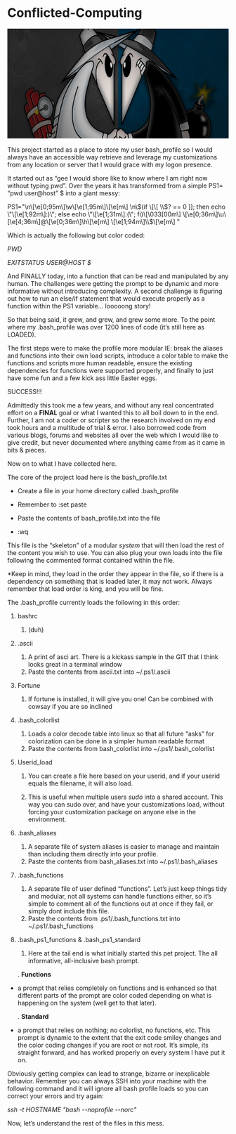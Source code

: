# Conflicted-Computing

<img src="https://github.com/bigfnj/conflicted-computing/blob/master/spy_vs_spy_banner.jpeg" width="624" height="250" />

This project started as a place to store my user bash\_profile so I would always have an accessible way retrieve and leverage my customizations from any location or server that I would grace with my logon presence.

It started out as “gee I would shore like to know where I am right now without typing pwd”. Over the years it has transformed from a simple PS1= “pwd user@host” $ into a giant messy:

PS1="\\n\\\[\\e\[0;95m\\\]\\w\\\[\\e\[1;95m\\\]\\\[\\e\[m\\\] \\n\\$(if \[\[ \\$? == 0 \]\]; then echo \\"\\\[\\e\[1;92m\\\]:)\\"; else echo \\"\\\[\\e\[1;31m\\\]:(\\"; fi)\\\[\\033\[00m\\\] \\\[\\e\[0;36m\\\]\\u\\\[\\e\[4;36m\\\]@\\\[\\e\[0;36m\\\]\\h\\\[\\e\[m\\\] \\\[\\e\[1;94m\\\]\\\\$\\\[\\e\[m\\\] "

Which is actually the following but color coded:

*PWD*

*EXITSTATUS USER@HOST $*


And FINALLY today, into a function that can be read and manipulated by any human. The challenges were getting the prompt to be dynamic and more informative without introducing complexity. A second challenge is figuring out how to run an else/if statement that would execute properly as a function within the PS1 variable… looooong story!

So that being said, it grew, and grew, and grew some more. To the point where my .bash\_profile was over 1200 lines of code (it’s still here as LOADED).

The first steps were to make the profile more modular IE: break the aliases and functions into their own load scripts, introduce a color table to make the functions and scripts more human readable, ensure the existing dependencies for functions were supported properly, and finally to just have some fun and a few kick ass little Easter eggs.

SUCCESS!!!

Admittedly this took me a few years, and without any real concentrated effort on a **FINAL** goal or what I wanted this to all boil down to in the end. Further, I am not a coder or scripter so the research involved on my end took hours and a multitude of trial & error. I also borrowed code from various blogs, forums and websites all over the web which I would like to give credit, but never documented where anything came from as it came in bits & pieces.

Now on to what I have collected here.

The core of the project load here is the bash\_profile.txt

-   Create a file in your home directory called .bash\_profile

-   Remember to :set paste

-   Paste the contents of bash\_profile.txt into the file

-   :wq

This file is the “skeleton” of a modular *system* that will then load the rest of the content you wish to use. You can also plug your own loads into the file following the commented format contained within the file.

\*Keep in mind, they load in the order they appear in the file, so if there is a dependency on something that is loaded later, it may not work. Always remember that load order is king, and you will be fine.

The .bash\_profile currently loads the following in this order:

1.  bashrc

    1.  (duh)

2.  .ascii

    1.  A print of asci art. There is a kickass sample in the GIT that I think looks great in a terminal window
    2.  Paste the contents from ascii.txt into ~/.ps1/.ascii

3.  Fortune

    1.  If fortune is installed, it will give you one! Can be combined with cowsay if you are so inclined

4.  .bash\_colorlist

    1.  Loads a color decode table into linux so that all future “asks” for colorization can be done in a simpler human readable format
    2.  Paste the contents from bash\_colorlist into ~/.ps1/.bash\_colorlist

5.  Userid\_load

    1.  You can create a file here based on your userid, and if your userid equals the filename, it will also load.

    2.  This is useful when multiple users *sudo* into a shared account. This way you can sudo over, and have your customizations load, without forcing your customization package on anyone else in the environment.

6.  .bash\_aliases

    1.  A separate file of system aliases is easier to manage and maintain than including them directly into your profile.
    2.  Paste the contents from bash_aliases.txt into ~/.ps1/.bash\_aliases

7.  .bash\_functions

    1.  A separate file of user defined “functions”. Let’s just keep things tidy and modular, not all systems can handle functions either, so it’s simple to comment all of the functions out at once if they fail, or simply dont include this file.
    2.  Paste the contents from .ps1/.bash\_functions.txt into ~/.ps1/.bash\_functions

8.  .bash\_ps1\_functions & .bash\_ps1\_standard

    1.  Here at the tail end is what initially started this pet project. The all informative, all-inclusive bash prompt.

       .  **Functions**

-   a prompt that relies completely on functions and is enhanced so that different parts of the prompt are color coded depending on what is happening on the system (well get to that later).

       .  **Standard**

-   a prompt that relies on nothing; no colorlist, no functions, etc. This prompt is dynamic to the extent that the exit code smiley changes and the color coding changes if you are root or not root. It’s simple, its straight forward, and has worked properly on every system I have put it on.

Obviously getting complex can lead to strange, bizarre or inexplicable behavior. Remember you can always SSH into your machine with the following command and it will ignore all bash profile loads so you can correct your errors and try again:

*ssh -t HOSTNAME "bash --noprofile --norc"*

Now, let’s understand the rest of the files in this mess.
